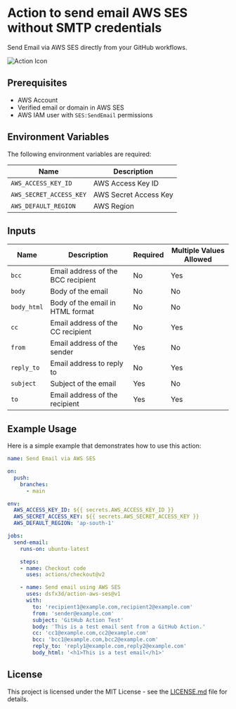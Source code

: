 # Action to send email AWS SES without SMTP credentials

Send Email via AWS SES directly from your GitHub workflows.

![Action Icon](https://github.com/dsfx3d/action-aws-ses/raw/main/icon.png)

## Prerequisites

- AWS Account
- Verified email or domain in AWS SES
- AWS IAM user with `SES:SendEmail` permissions

## Environment Variables

The following environment variables are required:

| Name                  | Description                           |
|-----------------------|---------------------------------------|
| `AWS_ACCESS_KEY_ID`     | AWS Access Key ID                    |
| `AWS_SECRET_ACCESS_KEY` | AWS Secret Access Key                |
| `AWS_DEFAULT_REGION`    | AWS Region                           |

## Inputs

| Name          | Description                           | Required | Multiple Values Allowed |
|---------------|---------------------------------------|----------|------------------------|
| `bcc`         | Email address of the BCC recipient    | No       | Yes                    |
| `body`        | Body of the email                     | No       | No                     |
| `body_html`   | Body of the email in HTML format      | No       | No                     |
| `cc`          | Email address of the CC recipient     | No       | Yes                    |
| `from`        | Email address of the sender           | Yes      | No                     |
| `reply_to`    | Email address to reply to             | No       | Yes                    |
| `subject`     | Subject of the email                  | Yes      | No                     |
| `to`          | Email address of the recipient        | Yes      | Yes                    |

## Example Usage

Here is a simple example that demonstrates how to use this action:

```yaml
name: Send Email via AWS SES

on:
  push:
    branches:
      - main

env:
  AWS_ACCESS_KEY_ID: ${{ secrets.AWS_ACCESS_KEY_ID }}
  AWS_SECRET_ACCESS_KEY: ${{ secrets.AWS_SECRET_ACCESS_KEY }}
  AWS_DEFAULT_REGION: 'ap-south-1'

jobs:
  send-email:
    runs-on: ubuntu-latest

    steps:
    - name: Checkout code
      uses: actions/checkout@v2

    - name: Send email using AWS SES
      uses: dsfx3d/action-aws-ses@v1
      with:
        to: 'recipient1@example.com,recipient2@example.com'
        from: 'sender@example.com'
        subject: 'GitHub Action Test'
        body: 'This is a test email sent from a GitHub Action.'
        cc: 'cc1@example.com,cc2@example.com'
        bcc: 'bcc1@example.com,bcc2@example.com'
        reply_to: 'reply1@example.com,reply2@example.com'
        body_html: '<h1>This is a test email</h1>'
```

## License

This project is licensed under the MIT License - see the [LICENSE.md](LICENSE.md) file for details.

